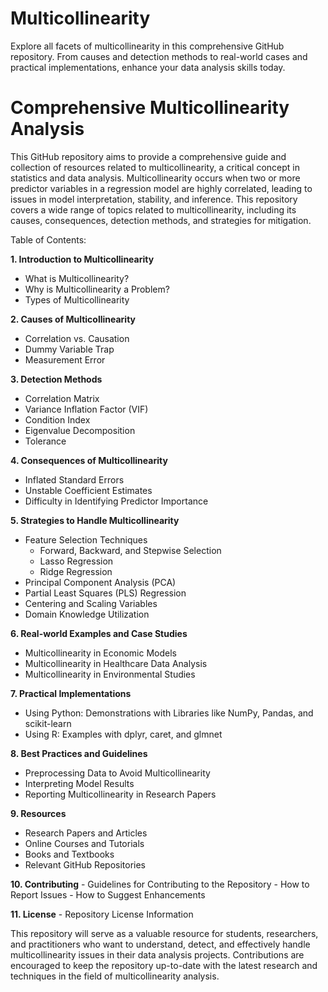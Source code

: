 # Multicollinearity
Explore all facets of multicollinearity in this comprehensive GitHub repository. From causes and detection methods to real-world cases and practical implementations, enhance your data analysis skills today.

# Comprehensive Multicollinearity Analysis

This GitHub repository aims to provide a comprehensive guide and collection of resources related to multicollinearity, a critical concept in statistics and data analysis. Multicollinearity occurs when two or more predictor variables in a regression model are highly correlated, leading to issues in model interpretation, stability, and inference. This repository covers a wide range of topics related to multicollinearity, including its causes, consequences, detection methods, and strategies for mitigation.

Table of Contents:

**1. Introduction to Multicollinearity**
   - What is Multicollinearity?
   - Why is Multicollinearity a Problem?
   - Types of Multicollinearity

**2. Causes of Multicollinearity**
   - Correlation vs. Causation
   - Dummy Variable Trap
   - Measurement Error

**3. Detection Methods**
   - Correlation Matrix
   - Variance Inflation Factor (VIF)
   - Condition Index
   - Eigenvalue Decomposition
   - Tolerance

**4. Consequences of Multicollinearity**
   - Inflated Standard Errors
   - Unstable Coefficient Estimates
   - Difficulty in Identifying Predictor Importance

**5. Strategies to Handle Multicollinearity**
   - Feature Selection Techniques
     - Forward, Backward, and Stepwise Selection
     - Lasso Regression
     - Ridge Regression
   - Principal Component Analysis (PCA)
   - Partial Least Squares (PLS) Regression
   - Centering and Scaling Variables
   - Domain Knowledge Utilization

**6. Real-world Examples and Case Studies**
   - Multicollinearity in Economic Models
   - Multicollinearity in Healthcare Data Analysis
   - Multicollinearity in Environmental Studies

**7. Practical Implementations**
   - Using Python: Demonstrations with Libraries like NumPy, Pandas, and scikit-learn
   - Using R: Examples with dplyr, caret, and glmnet

**8. Best Practices and Guidelines**
   - Preprocessing Data to Avoid Multicollinearity
   - Interpreting Model Results
   - Reporting Multicollinearity in Research Papers

**9. Resources**
   - Research Papers and Articles
   - Online Courses and Tutorials
   - Books and Textbooks
   - Relevant GitHub Repositories

**10. Contributing**
    - Guidelines for Contributing to the Repository
    - How to Report Issues
    - How to Suggest Enhancements

**11. License**
    - Repository License Information

This repository will serve as a valuable resource for students, researchers, and practitioners who want to understand, detect, and effectively handle multicollinearity issues in their data analysis projects. Contributions are encouraged to keep the repository up-to-date with the latest research and techniques in the field of multicollinearity analysis.
